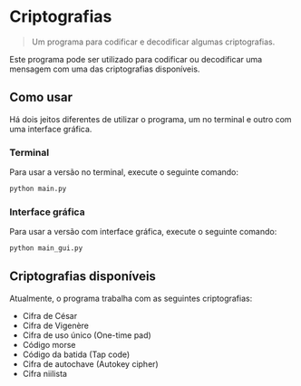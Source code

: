 # Criptografias
> Um programa para codificar e decodificar algumas criptografias.

Este programa pode ser utilizado para codificar ou decodificar uma mensagem com uma das criptografias disponíveis.

## Como usar
Há dois jeitos diferentes de utilizar o programa, um no terminal e outro com uma interface gráfica.

### Terminal
Para usar a versão no terminal, execute o seguinte comando:
```sh
python main.py
```

### Interface gráfica
Para usar a versão com interface gráfica, execute o seguinte comando:
```sh
python main_gui.py
```
## Criptografias disponíveis

Atualmente, o programa trabalha com as seguintes criptografias:
- Cifra de César
- Cifra de Vigenère
- Cifra de uso único (One-time pad)
- Código morse
- Código da batida (Tap code)
- Cifra de autochave (Autokey cipher)
- Cifra niilista
